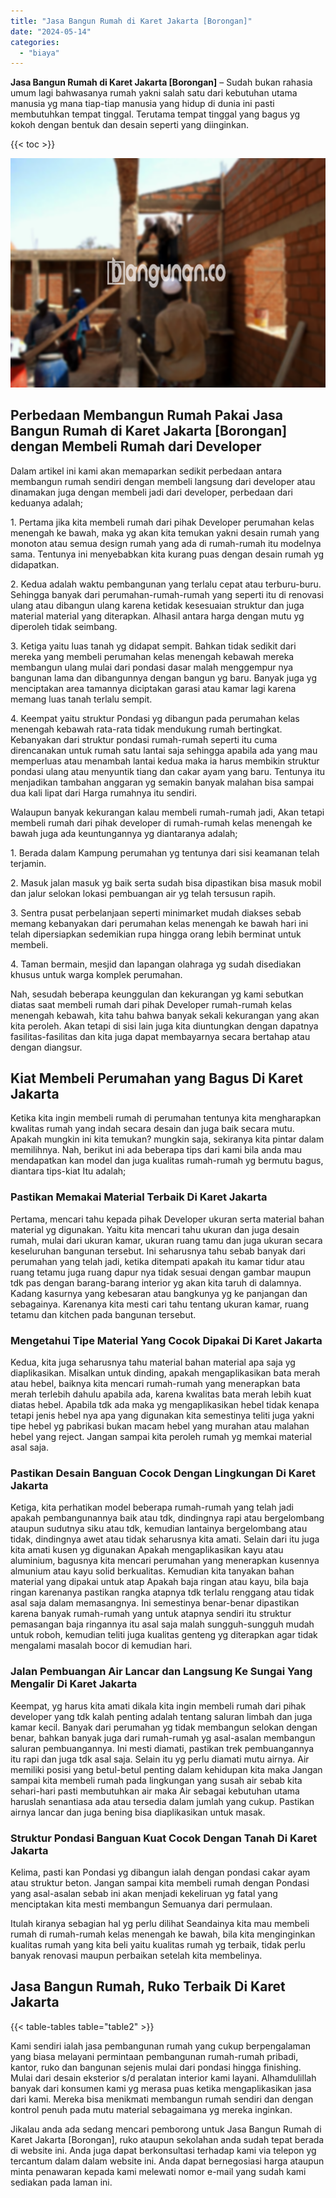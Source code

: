 ```yaml
---
title: "Jasa Bangun Rumah di Karet Jakarta [Borongan]"
date: "2024-05-14"
categories: 
  - "biaya"
---
```


**Jasa Bangun Rumah di Karet Jakarta \[Borongan\]** – Sudah bukan rahasia umum lagi bahwasanya rumah yakni salah satu dari kebutuhan utama manusia yg mana tiap-tiap manusia yang hidup di dunia ini pasti membutuhkan tempat tinggal. Terutama tempat tinggal yang bagus yg kokoh dengan bentuk dan desain seperti yang diinginkan.

{{< toc >}}

![Jasa Bangun Rumah di Karet Jakarta [Borongan]](/images/borong-bangunan-36.png)

## Perbedaan Membangun Rumah Pakai Jasa Bangun Rumah di Karet Jakarta \[Borongan\] dengan Membeli Rumah dari Developer

Dalam artikel ini kami akan memaparkan sedikit perbedaan antara membangun rumah sendiri dengan membeli langsung dari developer atau dinamakan juga dengan membeli jadi dari developer, perbedaan dari keduanya adalah;

1\. Pertama jika kita membeli rumah dari pihak Developer perumahan kelas menengah ke bawah, maka yg akan kita temukan yakni desain rumah yang monoton atau semua design rumah yang ada di rumah-rumah itu modelnya sama. Tentunya ini menyebabkan kita kurang puas dengan desain rumah yg didapatkan.

2\. Kedua adalah waktu pembangunan yang terlalu cepat atau terburu-buru. Sehingga banyak dari perumahan-rumah-rumah yang seperti itu di renovasi ulang atau dibangun ulang karena ketidak kesesuaian struktur dan juga material material yang diterapkan. Alhasil antara harga dengan mutu yg diperoleh tidak seimbang.

3\. Ketiga yaitu luas tanah yg didapat sempit. Bahkan tidak sedikit dari mereka yang membeli perumahan kelas menengah kebawah mereka membangun ulang mulai dari pondasi dasar malah menggempur nya bangunan lama dan dibangunnya dengan bangun yg baru. Banyak juga yg menciptakan area tamannya diciptakan garasi atau kamar lagi karena memang luas tanah terlalu sempit.

4\. Keempat yaitu struktur Pondasi yg dibangun pada perumahan kelas menengah kebawah rata-rata tidak mendukung rumah bertingkat. Kebanyakan dari struktur pondasi rumah-rumah seperti itu cuma direncanakan untuk rumah satu lantai saja sehingga apabila ada yang mau memperluas atau menambah lantai kedua maka ia harus membikin struktur pondasi ulang atau menyuntik tiang dan cakar ayam yang baru. Tentunya itu menjadikan tambahan anggaran yg semakin banyak malahan bisa sampai dua kali lipat dari Harga rumahnya itu sendiri.

Walaupun banyak kekurangan kalau membeli rumah-rumah jadi, Akan tetapi membeli rumah dari pihak developer di rumah-rumah kelas menengah ke bawah juga ada keuntungannya yg diantaranya adalah;

1\. Berada dalam Kampung perumahan yg tentunya dari sisi keamanan telah terjamin.

2\. Masuk jalan masuk yg baik serta sudah bisa dipastikan bisa masuk mobil dan jalur selokan lokasi pembuangan air yg telah tersusun rapih.

3\. Sentra pusat perbelanjaan seperti minimarket mudah diakses sebab memang kebanyakan dari perumahan kelas menengah ke bawah hari ini telah dipersiapkan sedemikian rupa hingga orang lebih berminat untuk membeli.

4\. Taman bermain, mesjid dan lapangan olahraga yg sudah disediakan khusus untuk warga komplek perumahan.

Nah, sesudah beberapa keunggulan dan kekurangan yg kami sebutkan diatas saat membeli rumah dari pihak Developer rumah-rumah kelas menengah kebawah, kita tahu bahwa banyak sekali kekurangan yang akan kita peroleh. Akan tetapi di sisi lain juga kita diuntungkan dengan dapatnya fasilitas-fasilitas dan kita juga dapat membayarnya secara bertahap atau dengan diangsur.

## Kiat Membeli Perumahan yang Bagus Di Karet Jakarta

Ketika kita ingin membeli rumah di perumahan tentunya kita mengharapkan kwalitas rumah yang indah secara desain dan juga baik secara mutu. Apakah mungkin ini kita temukan? mungkin saja, sekiranya kita pintar dalam memilihnya. Nah, berikut ini ada beberapa tips dari kami bila anda mau mendapatkan kan model dan juga kualitas rumah-rumah yg bermutu bagus, diantara tips-kiat Itu adalah;

### Pastikan Memakai Material Terbaik Di Karet Jakarta

Pertama, mencari tahu kepada pihak Developer ukuran serta material bahan material yg digunakan. Yaitu kita mencari tahu ukuran dan juga desain rumah, mulai dari ukuran kamar, ukuran ruang tamu dan juga ukuran secara keseluruhan bangunan tersebut. Ini seharusnya tahu sebab banyak dari perumahan yang telah jadi, ketika ditempati apakah itu kamar tidur atau ruang tetamu juga ruang dapur nya tidak sesuai dengan gambar maupun tdk pas dengan barang-barang interior yg akan kita taruh di dalamnya. Kadang kasurnya yang kebesaran atau bangkunya yg ke panjangan dan sebagainya. Karenanya kita mesti cari tahu tentang ukuran kamar, ruang tetamu dan kitchen pada bangunan tersebut.

### Mengetahui Tipe Material Yang Cocok Dipakai Di Karet Jakarta

Kedua, kita juga seharusnya tahu material bahan material apa saja yg diaplikasikan. Misalkan untuk dinding, apakah mengaplikasikan bata merah atau hebel, baiknya kita mencari rumah-rumah yang menerapkan bata merah terlebih dahulu apabila ada, karena kwalitas bata merah lebih kuat diatas hebel. Apabila tdk ada maka yg mengaplikasikan hebel tidak kenapa tetapi jenis hebel nya apa yang digunakan kita semestinya teliti juga yakni tipe hebel yg pabrikasi bukan macam hebel yang murahan atau malahan hebel yang reject. Jangan sampai kita peroleh rumah yg memkai material asal saja.

### Pastikan Desain Banguan Cocok Dengan Lingkungan Di Karet Jakarta

Ketiga, kita perhatikan model beberapa rumah-rumah yang telah jadi apakah pembangunannya baik atau tdk, dindingnya rapi atau bergelombang ataupun sudutnya siku atau tdk, kemudian lantainya bergelombang atau tidak, dindingnya awet atau tidak seharusnya kita amati. Selain dari itu juga kita amati kusen yg digunakan Apakah mengaplikasikan kayu atau aluminium, bagusnya kita mencari perumahan yang menerapkan kusennya almunium atau kayu solid berkualitas. Kemudian kita tanyakan bahan material yang dipakai untuk atap Apakah baja ringan atau kayu, bila baja ringan karenanya pastikan rangka atapnya tdk terlalu renggang atau tidak asal saja dalam memasangnya. Ini semestinya benar-benar dipastikan karena banyak rumah-rumah yang untuk atapnya sendiri itu struktur pemasangan baja ringannya itu asal saja malah sungguh-sungguh mudah untuk roboh, kemudian teliti juga kualitas genteng yg diterapkan agar tidak mengalami masalah bocor di kemudian hari.

### Jalan Pembuangan Air Lancar dan Langsung Ke Sungai Yang Mengalir Di Karet Jakarta

Keempat, yg harus kita amati dikala kita ingin membeli rumah dari pihak developer yang tdk kalah penting adalah tentang saluran limbah dan juga kamar kecil. Banyak dari perumahan yg tidak membangun selokan dengan benar, bahkan banyak juga dari rumah-rumah yg asal-asalan membangun saluran pembuangannya. Ini mesti diamati, pastikan trek pembuangannya itu rapi dan juga tdk asal saja. Selain itu yg perlu diamati mutu airnya. Air memiliki posisi yang betul-betul penting dalam kehidupan kita maka Jangan sampai kita membeli rumah pada lingkungan yang susah air sebab kita sehari-hari pasti membutuhkan air maka Air sebagai kebutuhan utama haruslah senantiasa ada atau tersedia dalam jumlah yang cukup. Pastikan airnya lancar dan juga bening bisa diaplikasikan untuk masak.

### Struktur Pondasi Banguan Kuat Cocok Dengan Tanah Di Karet Jakarta

Kelima, pasti kan Pondasi yg dibangun ialah dengan pondasi cakar ayam atau struktur beton. Jangan sampai kita membeli rumah dengan Pondasi yang asal-asalan sebab ini akan menjadi kekeliruan yg fatal yang menciptakan kita mesti membangun Semuanya dari permulaan.

Itulah kiranya sebagian hal yg perlu dilihat Seandainya kita mau membeli rumah di rumah-rumah kelas menengah ke bawah, bila kita menginginkan kualitas rumah yang kita beli yaitu kualitas rumah yg terbaik, tidak perlu banyak renovasi maupun perbaikan setelah kita membelinya.

## Jasa Bangun Rumah, Ruko Terbaik Di Karet Jakarta

{{< table-tables table="table2" >}}

Kami sendiri ialah jasa pembangunan rumah yang cukup berpengalaman yang biasa melayani permintaan pembangunan rumah-rumah pribadi, kantor, ruko dan bangunan sejenis mulai dari pondasi hingga finishing. Mulai dari desain eksterior s/d peralatan interior kami layani. Alhamdulillah banyak dari konsumen kami yg merasa puas ketika mengaplikasikan jasa dari kami. Mereka bisa menikmati membangun rumah sendiri dan dengan kontrol penuh pada mutu material sebagaimana yg mereka inginkan.

Jikalau anda ada sedang mencari pemborong untuk Jasa Bangun Rumah di Karet Jakarta \[Borongan\], ruko ataupun sekolahan anda sudah tepat berada di website ini. Anda juga dapat berkonsultasi terhadap kami via telepon yg tercantum dalam dalam website ini. Anda dapat bernegosiasi harga ataupun minta penawaran kepada kami melewati nomor e-mail yang sudah kami sediakan pada laman ini.
